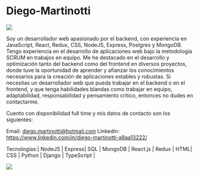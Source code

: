 # Diego-Martinotti
<img src="https://static.vecteezy.com/system/resources/previews/000/829/812/non_2x/binary-code-banner-vector.jpg"/>



Soy un desarrollador web apasionado por el backend, con experiencia en JavaScript, React, Redux, CSS, NodeJS, Express, Postgres y MongoDB.
Tengo experiencia en el desarrollo de aplicaciones web bajo la metodología SCRUM en trabajos en equipo.
Me he destacado en el desarrollo y optimización tanto del  backend como del frontend en diversos proyectos,
donde tuve la oportunidad de aprender y afianzar los conocimientos necesarios para la creación de aplicaciones estables y robustas.
 Si necesitas un desarrollador web que pueda trabajar en el backend o en el frontend, y que tenga habilidades blandas como trabajar en equipo, adaptabilidad, responsabilidad y pensamiento crítico, entonces no dudes en contactarme.
 
Cuento con disponibilidad full time y mis datos de contacto son los siguientes:

Email: diego.martinotti@hotmail.com
Linkedin: https://www.linkedin.com/in/diego-martinotti-a8aa13222/



Tecnologias:|  NodeJS | Express| SQL | MongoDB | React.js | Redux | HTML| CSS | Python | Django | TypeScript |

<img src="https://user-images.githubusercontent.com/96552684/192636928-3df65e89-b231-4a6e-96e1-02f167a8ee0a.png"/>
